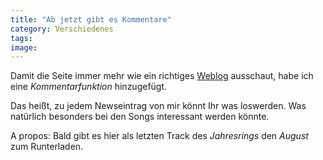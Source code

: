 ```yaml
---
title: "Ab jetzt gibt es Kommentare"
category: Verschiedenes
tags: 
image: 
---
```


Damit die Seite immer mehr wie ein richtiges [Weblog](http://en.wikipedia.org/wiki/Weblog) ausschaut, habe ich eine *Kommentarfunktion* hinzugefügt. 

Das heißt, zu jedem Newseintrag von mir könnt Ihr was loswerden. Was natürlich besonders bei den Songs interessant werden könnte.

A propos: Bald gibt es hier als letzten Track des *Jahresrings* den *August* zum Runterladen.


